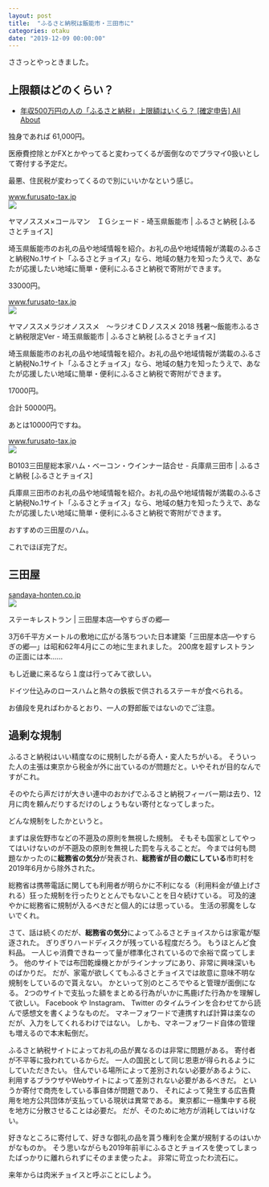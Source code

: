 ```yaml
---
layout: post
title:  "ふるさと納税は飯能市・三田市に"
categories: otaku
date: "2019-12-09 00:00:00"
---
```


ささっとやっときました。

## 上限額はどのくらい？

- [年収500万円の人の「ふるさと納税」上限額はいくら？ \[確定申告\] All About](https://allabout.co.jp/gm/gc/477640/)

独身であれば 61,000円。

医療費控除とかFXとかやってると変わってくるが面倒なのでプラマイ0扱いとして寄付する予定だ。

最悪、住民税が変わってくるので別にいいかなという感じ。


<div class="card">
  <a href="https://www.furusato-tax.jp/product/detail/11209/4757731"></a>
  <div class="card__header">
    <a href="https://www.furusato-tax.jp/product/detail/11209/4757731">www.furusato-tax.jp</a>
  </div>
  <div class="card__image">
    <img src="https://img.furusato-tax.jp/img/x/product/details/20191120/sd1_61fb4928395c88e55b07561989ffcc56144f23e3.jpg">
  </div>
  <div class="card__title">
    <p>ヤマノススメ×コールマン　ＩＧシェード - 埼玉県飯能市 | ふるさと納税 [ふるさとチョイス]</p>
  </div>
  <div class="card__description">
    <p>埼玉県飯能市のお礼の品や地域情報を紹介。お礼の品や地域情報が満載のふるさと納税No.1サイト「ふるさとチョイス」なら、地域の魅力を知ったうえで、あなたが応援したい地域に簡単・便利にふるさと納税で寄附ができます。</p>
  </div>
</div>


33000円。


<div class="card">
  <a href="https://www.furusato-tax.jp/product/detail/11209/4549350"></a>
  <div class="card__header">
    <a href="https://www.furusato-tax.jp/product/detail/11209/4549350">www.furusato-tax.jp</a>
  </div>
  <div class="card__image">
    <img src="https://img.furusato-tax.jp/img/x/product/details/20181213/sd1_b0dc60510d4bd9bc7326577e8edd540fd9b96e92.jpg">
  </div>
  <div class="card__title">
    <p>ヤマノススメラジオノススメ　～ラジオＣＤノススメ 2018 残暑～飯能市ふるさと納税限定Ver - 埼玉県飯能市 | ふるさと納税 [ふるさとチョイス]</p>
  </div>
  <div class="card__description">
    <p>埼玉県飯能市のお礼の品や地域情報を紹介。お礼の品や地域情報が満載のふるさと納税No.1サイト「ふるさとチョイス」なら、地域の魅力を知ったうえで、あなたが応援したい地域に簡単・便利にふるさと納税で寄附ができます。</p>
  </div>
</div>


17000円。

合計 50000円。

あとは10000円ですね。


<div class="card">
  <a href="https://www.furusato-tax.jp/product/detail/28219/4434819"></a>
  <div class="card__header">
    <a href="https://www.furusato-tax.jp/product/detail/28219/4434819">www.furusato-tax.jp</a>
  </div>
  <div class="card__image">
    <img src="https://img.furusato-tax.jp/img/x/product/details/20180525/pd_ebbd03108740dbc74bd10080a7b649755819a53d.jpg">
  </div>
  <div class="card__title">
    <p>B0103三田屋総本家ハム・ベーコン・ウインナー詰合せ - 兵庫県三田市 | ふるさと納税 [ふるさとチョイス]</p>
  </div>
  <div class="card__description">
    <p>兵庫県三田市のお礼の品や地域情報を紹介。お礼の品や地域情報が満載のふるさと納税No.1サイト「ふるさとチョイス」なら、地域の魅力を知ったうえで、あなたが応援したい地域に簡単・便利にふるさと納税で寄附ができます。</p>
  </div>
</div>


おすすめの三田屋のハム。

これでほぼ完了だ。

## 三田屋


<div class="card">
  <a href="https://sandaya-honten.co.jp/restaurant/"></a>
  <div class="card__header">
    <a href="https://sandaya-honten.co.jp/restaurant/">sandaya-honten.co.jp</a>
  </div>
  <div class="card__image">
    <img src="https://sandaya-honten.co.jp/wp20181218/wp-content/uploads/2018/06/045648da719b743840713afd5ec210a2-1024x680.jpg">
  </div>
  <div class="card__title">
    <p>ステーキレストラン | 三田屋本店―やすらぎの郷―</p>
  </div>
  <div class="card__description">
    <p>3万6千平方メートルの敷地に広がる落ちついた日本建築「三田屋本店―やすらぎの郷―」は昭和62年4月にこの地に生まれました。 200席を超すレストランの正面には本……</p>
  </div>
</div>


もし近畿に来るなら１度は行ってみて欲しい。

ドイツ仕込みのロースハムと熱々の鉄板で供されるステーキが食べられる。

お値段を見ればわかるとおり、一人の野郎飯ではないのでご注意。

## 過剰な規制

ふるさと納税はいい精度なのに規制したがる奇人・変人たちがいる。
そういった人の主張は東京から税金が外に出ているのが問題だと。いやそれが目的なんですがこれ。

そのやたら声だけが大きい連中のおかげでふるさと納税フィーバー期は去り、12月に肉を頼んだりするだけのしょうもない寄付となってしまった。

どんな規制をしたかというと。

まずは泉佐野市などの不遡及の原則を無視した規制。
そもそも国家としてやってはいけないのが不遡及の原則を無視した罰を与えることだ。
今までは何も問題なかったのに**総務省の気分**が発表され、**総務省が目の敵にしている**市町村を2019年6月から除外された。

総務省は携帯電話に関しても利用者が明らかに不利になる（利用料金が値上げされる）狂った規制を行ったりととんでもないことを日々続けている。
可及的速やかに総務省に規制が入るべきだと個人的には思っている。
生活の邪魔をしないでくれ。

さて、話は続くのだが、**総務省の気分**によってふるさとチョイスからは家電が駆逐された。
ぎりぎりハードディスクが残っている程度だろう。
もうほとんど食料品。
一人じゃ消費できねーって量が標準化されているので余裕で腐ってしまう。
他のサイトでは布団乾燥機とかがラインナップにあり、非常に興味深いものばかりだ。
だが、家電が欲しくてもふるさとチョイスでは故意に意味不明な規制をしているので貰えない。
かといって別のところでやると管理が面倒になる。
2つのサイトで支払った額をまとめる行為がいかに馬鹿げた行為かを理解して欲しい。
Facebook や Instagram、 Twitter のタイムラインを合わせてから読んで感想文を書くようなものだ。
マネーフォワードで連携すれば計算は楽なのだが、入力をしてくれるわけではない。
しかも、マネーフォワード自体の管理も増えるので本末転倒だ。

ふるさと納税サイトによってお礼の品が異なるのは非常に問題がある。
寄付者が不平等に扱われているからだ。
一人の国民として同じ恩恵が得られるようにしていただきたい。
住んでいる場所によって差別されない必要があるように、
利用するブラウザやWebサイトによって差別されない必要があるべきだ。
というか寄付で商売をしている事自体が問題であり、
それによって発生する広告費用を地方公共団体が支払っている現状は異常である。
東京都に一極集中する税を地方に分散させることは必要だ。
だが、そのために地方が消耗してはいけない。

好きなところに寄付して、好きな御礼の品を貰う権利を企業が規制するのはいかがなものか。
そう思いながらも2019年前半にふるさとチョイスを使ってしまったばっかりに離れられずにそのまま使ったよ。
非常に苛立ったわ流石に。

来年からは肉米チョイスと呼ぶことにしよう。
